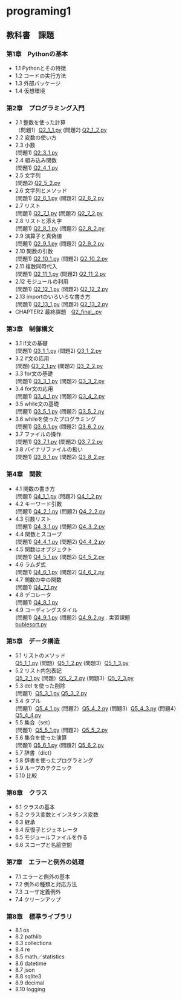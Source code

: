 # programing1
## 教科書　課題
### 第1章　Pythonの基本
- 1.1 Pythonとその特徴<br>
- 1.2 コードの実行方法<br>
- 1.3 外部パッケージ<br>
- 1.4 仮想環境<br>
### 第2章　プログラミング入門
- 2.1 整数を使った計算<br>（問題1）[Q2_1_1.py](CHAPTER2/Q2_1_1.py) (問題2) [Q2_1_2.py](CHAPTER2/Q2_1_2.py)
- 2.2 変数の使い方<br>
- 2.3 小数<br> (問題1) [Q2_3_1.py](CHAPTER2/Q2_3_1.py) 
- 2.4 組み込み関数<br> (問題1) [Q2_4_1.py](CHAPTER2/Q2_4_1.py)
- 2.5 文字列<br> (問題2) [Q2_5_2.py](CHAPTER2/Q2_5_2.py)
- 2.6 文字列とメソッド<br> (問題1) [Q2_6_1.py](CHAPTER2/Q2_6_1.py) (問題2) [Q2_6_2.py](CHAPTER2/Q2_6_2.py)
- 2.7 リスト<br> (問題1) [Q2_7_1.py](CHAPTER2/Q2_7_1.py) (問題2) [Q2_7_2.py](CHAPTER2/Q2_7_2.py) 
- 2.8 リストと添え字<br> (問題1) [Q2_8_1.py](CHAPTER2/Q2_8_1.py) (問題2) [Q2_8_2.py](CHAPTER2/Q2_8_2.py)
- 2.9 演算子と真偽値<br> (問題1) [Q2_9_1.py](CHAPTER2/Q2_9_1.py) (問題2) [Q2_9_2.py](CHAPTER2/Q2_9_2.py)
- 2.10 関数の引数<br> (問題1) [Q2_10_1.py](CHAPTER2/Q2_10_1.py) (問題2) [Q2_10_2.py](CHAPTER2/Q2_10_2.py)
- 2.11 複数同時代入<br> (問題1) [Q2_11_1.py](CHAPTER2/Q2_11_1.py) (問題2) [Q2_11_2.py](CHAPTER2/Q2_11_2.py)
- 2.12 モジュールの利用<br> (問題1) [Q2_12_1.py](CHAPTER2/Q2_12_1.py) (問題2) [Q2_12_2.py](CHAPTER2/Q2_12_2.py)
- 2.13 importのいろいろな書き方<br> (問題1) [Q2_13_1.py](CHAPTER2/Q2_13_1.py) (問題2) [Q2_13_2.py](CHAPTER2/Q2_13_2.py)
- CHAPTER2 最終課題　[Q2_final_.py](CHAPTER2/Q2_final_.py)
### 第3章　制御構文
- 3.1 if文の基礎<br> (問題1) [Q3_1_1.py](CHAPTER3/Q3_1_1.py) (問題2) [Q3_1_2.py](CHAPTER3/Q3_1_2.py)
- 3.2 if文の応用<br> (問題) [Q3_2_1.py](CHAPTER3/Q3_2_1.py) (問題2) [Q3_2_2.py
](CHAPTER3/Q3_2_2.py)
- 3.3 for文の基礎<br> (問題1) [Q3_3_1.py](CHAPTER3/Q3_3_1.py) (問題2) [Q3_3_2.py](CHAPTER3/Q3_3_2.py)
- 3.4 for文の応用<br> (問題1) [Q3_4_1.py](CHAPTER3/Q3_4_1.py) (問題2) [Q3_4_2.py](CHAPTER3/Q3_4_2.py)
- 3.5 while文の基礎<br> (問題1) [Q3_5_1.py](CHAPTER3/Q3_5_1.py) (問題2) [Q3_5_2.py](CHAPTER3/Q3_5_2.py)
- 3.6 whileを使ったプログラミング<br> (問題1) [Q3_6_1.py](CHAPTER3/Q3_6_1.py) (問題2) [Q3_6_2.py](CHAPTER3/Q3_6_2.py)
- 3.7 ファイルの操作<br> (問題1) [Q3_7_1.py](CHAPTER3/Q3_7_1.py) (問題2) [Q3_7_2.py](CHAPTER3/Q3_7_2.py)
- 3.8 バイナリファイルの扱い<br> (問題1) [Q3_8_1.py](CHAPTER3/Q3_8_1.py) (問題2) [Q3_8_2.py](CHAPTER3/Q3_8_2.py)
### 第4章　関数
- 4.1 関数の書き方<br> (問題1) [Q4_1_1.py](CHAPTER4/Q4_1_1.py) (問題2) [Q4_1_2.py](CHAPTER4/Q4_1_2.py)
- 4.2 キーワード引数<br> (問題1) [Q4_2_1.py](CHAPTER4/Q4_2_1.py) (問題2) [Q4_2_2.py](CHAPTER4/Q4_2_2.py)
- 4.3 引数リスト<br> (問題1) [Q4_3_1.py](CHAPTER4/Q4_3_1.py) (問題2) [Q4_3_2.py](CHAPTER4/Q4_3_2.py) 
- 4.4 関数とスコープ<br> (問題1) [Q4_4_1.py](CHAPTER4/Q4_4_1.py) (問題2) [Q4_4_2.py](CHAPTER4/Q4_4_2.py)
- 4.5 関数はオブジェクト<br> (問題1) [Q4_5_1.py](CHAPTER4/Q4_5_1.py) (問題2) [Q4_5_2.py](CHAPTER4/Q4_5_2.py)
- 4.6 ラムダ式<br> (問題1) [Q4_6_1.py](CHAPTER4/Q4_6_1.py) (問題2) [Q4_6_2.py](CHAPTER4/Q4_6_2.py)
- 4.7 関数の中の関数<br> (問題1) [Q4_7_1.py](CHAPTER4/Q4_7_1.py)
- 4.8 デコレータ<br> (問題1) [Q4_8_1.py](CHAPTER4/Q4_8_1.py)
- 4.9 コーディングスタイル<br> (問題1) [Q4_9_1.py](CHAPTER4/Q4_9_1.py) (問題2) [Q4_9_2.py](CHAPTER4/Q4_9_2.py)
. 実習課題<br> [bublesort.py](CHAPTER4/)
### 第5章　データ構造
- 5.1 リストのメソッド<br> [Q5_1_1.py](CHAPTER5/Q5_1_1.py) (問題）[Q5_1_2.py](CHAPTER5/Q5_1_2.py) (問題3）[Q5_1_3.py](CHAPTER5/Q5_1_3.py)
- 5.2 リスト内包表記<br> [Q5_2_1.py](CHAPTER5/Q5_2_1.py) (問題）[Q5_2_2.py](CHAPTER5/Q5_2_2.py) (問題3）[Q5_2_3.py](CHAPTER5/Q5_2_3.py)
- 5.3 del を使った削除<br> (問題1）[Q5_3_1.py](CHAPTER5/Q5_3_1.py) [Q5_3_2.py](CHAPTER5/Q5_3_2.py)
- 5.4 タプル<br> (問題1）[Q5_4_1.py](CHAPTER5/Q5_4_1.py) (問題2）[Q5_4_2.py](CHAPTER5/Q5_4_2.py) (問題3）[Q5_4_3.py](CHAPTER5/Q5_4_3.py) (問題4）[Q5_4_4.py](CHAPTER5/Q5_4_4.py) 
- 5.5 集合（set）<br> (問題1）[Q5_5_1.py](CHAPTER5/Q5_5_1.py) (問題2）[Q5_5_2.py](CHAPTER5/Q5_5_2.py)
- 5.6 集合を使った演算<br> (問題1) [Q5_6_1.py](CHAPTER5/Q5_6_1.py) (問題2) [Q5_6_2.py](CHAPTER5/Q5_6_2.py)
- 5.7 辞書（dict）<br>
- 5.8 辞書を使ったプログラミング<br>
- 5.9 ループのテクニック<br>
- 5.10 比較<br>
### 第6章　クラス
- 6.1 クラスの基本<br>
- 6.2 クラス変数とインスタンス変数<br>
- 6.3 継承<br>
- 6.4 反復子とジェネレータ<br>
- 6.5 モジュールファイルを作る<br>
- 6.6 スコープと名前空間<br>
### 第7章　エラーと例外の処理
- 7.1 エラーと例外の基本<br>
- 7.2 例外の種類と対応方法<br>
- 7.3 ユーザ定義例外<br>
- 7.4 クリーンアップ<br>
### 第8章　標準ライブラリ
- 8.1 os<br>
- 8.2 pathlib<br>
- 8.3 collections<br>
- 8.4 re<br>
- 8.5 math／statistics<br>
- 8.6 datetime<br>
- 8.7 json<br>
- 8.8 sqlite3<br>
- 8.9 decimal<br>
- 8.10 logging<br>
